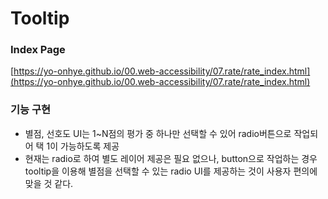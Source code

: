 # Tooltip

### Index Page

[https://yo-onhye.github.io/00.web-accessibility/07.rate/rate_index.html](https://yo-onhye.github.io/00.web-accessibility/07.rate/rate_index.html)

### 기능 구현

- 별점, 선호도 UI는 1~N점의 평가 중 하나만 선택할 수 있어 radio버튼으로 작업되어 택 1이 가능하도록 제공
- 현재는 radio로 하여 별도 레이어 제공은 필요 없으나, button으로 작업하는 경우 tooltip을 이용해 별점을 선택할 수 있는 radio UI를 제공하는 것이 사용자 편의에 맞을 것 같다.


